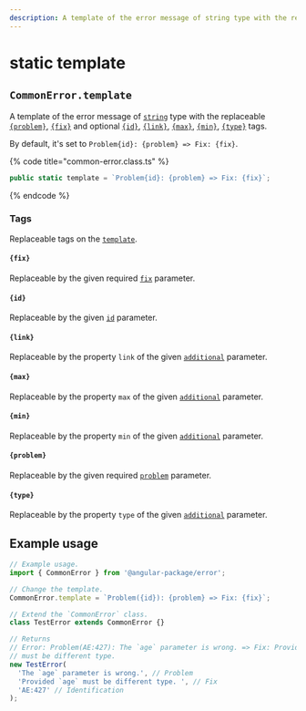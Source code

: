 ```yaml
---
description: A template of the error message of string type with the replaceable tags
---
```


# static template

## `CommonError.template`

A template of the error message of [`string`](https://developer.mozilla.org/en-US/docs/Web/JavaScript/Reference/Global\_Objects/String) type with the replaceable [`{problem}`](../constructor.md#problem), [`{fix}`](../constructor.md#fix) and optional [`{id}`](static-template.md#id), [`{link}`](static-template.md#link), [`{max}`](static-template.md#max), [`{min}`](static-template.md#min), [`{type}`](static-template.md#type) tags.

By default, it's set to `Problem{id}: {problem} => Fix: {fix}`.

{% code title="common-error.class.ts" %}
```typescript
public static template = `Problem{id}: {problem} => Fix: {fix}`;
```
{% endcode %}

### Tags

Replaceable tags on the [`template`](static-template.md#template-string-commonerror.template).

#### `{fix}`

Replaceable by the given required [`fix`](../constructor.md#fix-string) parameter.

#### `{id}`

Replaceable by the given [`id`](../constructor.md#id-id) parameter.

#### `{link}`

Replaceable by the property `link` of the given [`additional`](../constructor.md#additional-min-number-max-number-type-string) parameter.

#### `{max}`

Replaceable by the property `max` of the given [`additional`](../constructor.md#additional-min-number-max-number-type-string) parameter.

#### `{min}`

Replaceable by the property `min` of the given [`additional`](../constructor.md#additional-min-number-max-number-type-string) parameter.

#### `{problem}`

Replaceable by the given required [`problem`](../constructor.md#problem-string) parameter.

#### `{type}`

Replaceable by the property `type` of the given [`additional`](../constructor.md#additional-min-number-max-number-type-string) parameter.

## Example usage

```typescript
// Example usage.
import { CommonError } from '@angular-package/error'; 

// Change the template.
CommonError.template = `Problem({id}): {problem} => Fix: {fix}`;

// Extend the `CommonError` class.
class TestError extends CommonError {}

// Returns
// Error: Problem(AE:427): The `age` parameter is wrong. => Fix: Provided `age`
// must be different type. 
new TestError(
  'The `age` parameter is wrong.', // Problem
  'Provided `age` must be different type. ', // Fix
  'AE:427' // Identification
);
```
